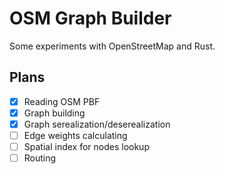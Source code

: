 # OSM Graph Builder

Some experiments with OpenStreetMap and Rust.

## Plans

- [x] Reading OSM PBF
- [x] Graph building
- [x] Graph serealization/deserealization
- [ ] Edge weights calculating
- [ ] Spatial index for nodes lookup
- [ ] Routing
